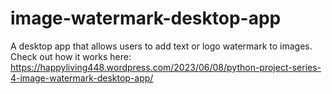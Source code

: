 # image-watermark-desktop-app
A desktop app that allows users to add text or logo watermark to images.
Check out how it works here: https://happyliving448.wordpress.com/2023/06/08/python-project-series-4-image-watermark-desktop-app/
